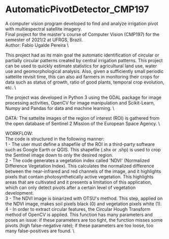 # AutomaticPivotDetector_CMP197
A computer vision program developed to find and analyze irrigation pivot with multiespectral satellite imagery. \
Final project for the master's course of Computer Vision (CMP197) for the semester of 2021/2 at UFRGS, Brazil. \
Author: Fabio Ugalde Pereira \

This project had as its main goal the automatic identification of circular or partially circular patterns created by central irrigation patterns. This project can be used to quickly estimate statistics for agricultural land use, water use and geomorphological analysis. Also, given a sufficiently small periodic sattelite revisit time, this can also aid farmers in monitoring their crops for data such as status of growth, ratio of good plants, temporal crop evolution, etc. \

The project was developed in Python 3 using the GDAL package for image processing activities, OpenCV for image manipulation and Scikit-Learn, Numpy and Pandas for data and machine learning. \


DATA: The sattelite images of the region of interest (ROI) is gathered from the open database of Sentinel 2 Mission of the European Space Agency. \

WORKFLOW: \
The code is structured in the following manner: \
1 - The user must define a shapefile of the ROI in a third-party software such as Google Earth or QGIS. This shapefile (.shx or .shp) is used to crop the Sentinel image down to only the desired region. \
2 - The code generates a vegetation index called 'NDVI' (Normalized Difference Vegetation Index). This calculates the normalized difference between the near-infrared and red channels of the image, and it highlights pixels that contain photosynthetically active vegetation. This highlights areas that are cultivated and it presents a limitation of this application, which can only detect pivots after a certain level of vegetation development. \
3 - The NDVI image is binarized with OTSU's method. This step, applied on the NDVI image, makes soil pixels black (0) and vegetation pixels white (1). \
4 - In order to extract circular features, the Circular Hough Transform method of OpenCV is applied. This function has many parameters and poses an issue: if these parameters are too tight, the function misses some pivots (high false-negative rate); if these parameters are too loose, too many false-positives are found. \

